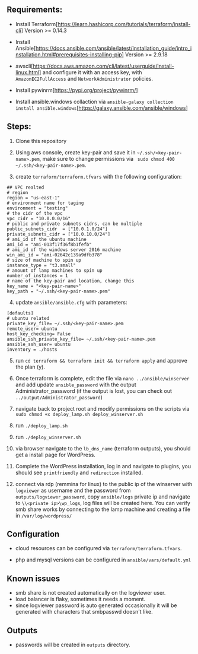 ## Requirements:

- Install Terraform[https://learn.hashicorp.com/tutorials/terraform/install-cli] Version >= 0.14.3

- Install Ansible[https://docs.ansible.com/ansible/latest/installation_guide/intro_installation.html#prerequisites-installing-pip] Version >= 2.9.18

- awscli[https://docs.aws.amazon.com/cli/latest/userguide/install-linux.html] and configure it with an access key, with `AmazonEC2FullAccess` and `NetworkAdministrator` policies.

- Install pywinrm[https://pypi.org/project/pywinrm/]

- Install  ansible.windows collaction via `ansible-galaxy collection install ansible.windows`[https://galaxy.ansible.com/ansible/windows]

## Steps:

1. Clone this repository

2. Using aws console, create key-pair and save it in `~/.ssh/<key-pair-name>.pem`, make sure to change permissions via ` sudo chmod 400 ~/.ssh/<key-pair-name>.pem`.

3. create `terraform/terraform.tfvars` with the following configuration:

```
## VPC realted
# region
region = "us-east-1"
# environment name for taging
environment = "testing"
# the cidr of the vpc
vpc_cidr = "10.0.0.0/16"
# public and private subnets cidrs, can be multiple
public_subnets_cidr  = ["10.0.1.0/24"]
private_subnets_cidr = ["10.0.10.0/24"]
# ami_id of the ubuntu machine
ami_id = "ami-013f17f36f8b1fefb"
# ami_id of the windows server 2016 machine
win_ami_id = "ami-02642c139a9dfb378"
# size of machine to spin up
instance_type = "t3.small"
# amount of lamp machines to spin up
number_of_instances = 1
# name of the key-pair and location, change this
key_name = "<key-pair-name>"
key_path = "~/.ssh/<key-pair-name>.pem"
```


4. update `ansible/ansible.cfg` with parameters:

```
[defaults]
# ubuntu related
private_key_file= ~/.ssh/<key-pair-name>.pem
remote_user= ubuntu
host_key_checking= False
ansible_ssh_private_key_file= ~/.ssh/<key-pair-name>.pem
ansible_ssh_user= ubuntu
inventory = ./hosts
```

5. run `cd terraform && terraform init && terraform apply` and approve the plan (y).

6. Once terraform is complete, edit the file via `nano ../ansible/winserver` and add update `ansible_password` with the output Administrator_password (if the output is lost, you can check out `../output/Administrator_password`) 

7. navigate back to project root and modify permissions on the scripts via `sudo chmod +x deploy_lamp.sh deploy_winserver.sh`

8. run `./deploy_lamp.sh`

9. run  `./deploy_winserver.sh`

10. via browser navigate to the `lb_dns_name` (terraform outputs), you should get a install page for WordPress.

11. Complete the WordPress installation, log in and navigate to plugins, you should see `printfriendly` and `redirection` installed.

12. connect via rdp (remmina for linux) to the public ip of the winserver with `logviewer` as username and the password from `outputs/logviewer_password`, copy `ansible/logs` private ip and navigate to `\\<private ip>\wp_logs`, log files will be created here. You can verify smb share works by connecting to the lamp machine and creating a file in `/var/log/wordpress/`

## Configuration

- cloud resources can be configured via `terraform/terraform.tfvars`.

- php and mysql versions can be configured in `ansible/vars/default.yml`


## Known issues

- smb share is not created automatically on the logviewer user.
- load balancer is flaky, sometimes it needs a moment.
- since logviewer password is auto generated occasionally it will be generated with characters that smbpasswd doesn't like.


## Outputs

- passwords will be created in `outputs` directory.
